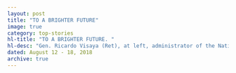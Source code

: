 ```yaml
---
layout: post
title: "TO A BRIGHTER FUTURE"
image: true
category: top-stories
hl-title: "TO A BRIGHTER FUTURE. "
hl-desc: "Gen. Ricardo Visaya (Ret), at left, administrator of the National Irrigation Administration tells Rep. Erico Aristotle Aumentado and his liaison for national agencies Leonard de Guzman (2nd and 3rd from left) that NIA is allocating P100 million to jump start the Bohol Northeast Catch Basin. At right is another NIA top management official, (Photo: ArisAumentado/s Facebook Account)"
dated: August 12 - 18, 2018
archive: true
---
```

